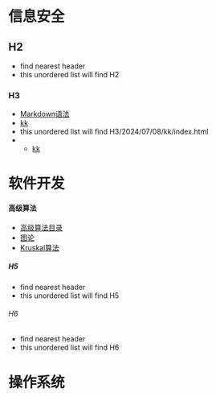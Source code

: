 # 信息安全

## H2

- find nearest header
- this unordered list will find H2

### H3

- [Markdown语法](/2024/07/08/hello-world/index.html)
- [kk](/2024/07/08/kk/index.html)
- this unordered list will find H3/2024/07/08/kk/index.html
- - [kk](/2024/07/08/kk/index.html)

# 软件开发

#### 高级算法
- [高级算法目录](/高级算法/高级算法目录.html)
- [图论](/高级算法/图论.html)
- [Kruskal算法](/高级算法/Kruskal算法.html)

##### H5

- find nearest header
- this unordered list will find H5

###### H6

- find nearest header
- this unordered list will find H6

# 操作系统